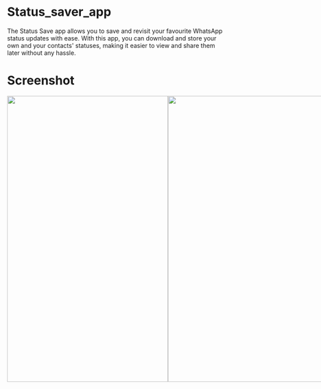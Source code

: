 # Status_saver_app

The Status Save app allows you to save and revisit your favourite WhatsApp status updates with ease. 
With this app, you can download and store your own and your contacts' statuses, making it easier to view and share them later without any hassle.


# Screenshot 

<div style="display: flex; flex-direction: row;">
 <img src="https://github.com/muhsan-javed/Status_saver_app/assets/67718185/9b18521f-a966-4b7c-9d06-82ba3a89b979" width="375" height="667">
 <img src="https://github.com/muhsan-javed/Status_saver_app/assets/67718185/54b740f6-acab-4014-be1b-af32f16c5c9c" width="375" height="667">
 <img src="https://github.com/muhsan-javed/Status_saver_app/assets/67718185/ad6d35a0-ccc2-4d8e-b8e5-6fa20c56f6e2" width="375" height="667">
 <img src="https://github.com/muhsan-javed/Status_saver_app/assets/67718185/bc4fb6be-5a57-4043-8405-8de011bc6071" width="375" height="667">
 
 <img src="https://github.com/muhsan-javed/Status_saver_app/assets/67718185/b64d5110-755f-41af-b94a-a1158bd370ec" width="375" height="667">
 <img src="https://github.com/muhsan-javed/Status_saver_app/assets/67718185/902f3c16-bb42-4a34-88e7-4f7530397389" width="375" height="667">
</div>
